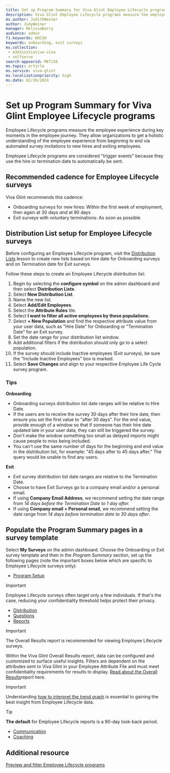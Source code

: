 ```yaml
---
title: Set up Program Summary for Viva Glint Employee Lifecycle programs
description: Viva Glint Employee Lifecycle programs measure the employee experience during key moments in the employment journey.
ms.author: JudithWeiner
author: JudyWeiner
manager: MelissaBarry
audience: admin
f1.keywords: NOCSH
keywords: onboarding, exit surveys
ms.collection: 
 - m365initiative-viva
 - selfserve
search-appverid: MET150
ms.topic: article
ms.service: viva-glint
ms.localizationpriority: high
ms.date: 02/26/2024
---
```


# Set up Program Summary for Viva Glint Employee Lifecycle programs

Employee Lifecycle programs measure the employee experience during key moments in the employee journey. They allow organizations to get a holistic understanding of the employee experience from beginning to end via automated survey invitations to new hires and exiting employees.

Employee Lifecycle programs are considered "trigger events" because they use the hire or termination date to automatically be sent.

## Recommended cadence for Employee Lifecycle surveys

Viva Glint recommends this cadence:

- Onboarding surveys for new hires: Within the first week of employment, then again at 30 days _and_ at 90 days
- Exit surveys with voluntary terminations: As soon as possible

## Distribution List setup for Employee Lifecycle surveys

Before configuring an Employee Lifecycle program, visit the [Distribution Lists](https://go.microsoft.com/fwlink/?linkid=2230917) lesson to create new lists based on hire date for Onboarding surveys and on Termination date for Exit surveys.

Follow these steps to create an Employee Lifecycle distribution list:

1. Begin by selecting the **configure symbol** on the admin dashboard and then select **Distribution Lists**.
2. Select **New Distribution List**.
3. Name the new list.
4. Select **Add/Edit Employees**.
5. Select the **Attribute Rules** tile.
6. Select **I want to filter all active employees by these populations.**
7. Select **+ New Population** and find the respective attribute value from your user data, such as "Hire Date" for Onboarding or "Termination Date" for an Exit survey.
8. Set the date range for your distribution list window.
9. Add additional filters if the distribution should only go to a select population.
10. If the survey should include Inactive employees (Exit surveys), be sure the "Include Inactive Employees" box is marked.
11. Select **Save Changes** and align to your respective Employee Life Cycle survey program.

### Tips

**Onboarding**

- Onboarding surveys distribution list date ranges will be relative to Hire Date.
- If the users are to receive the survey 30 days after their hire date, then ensure you set the first value to "after 30 days". For the end value, provide enough of a window so that if someone has their hire date updated late in your user data, they can still be triggered the survey.
- Don't make the window something too small as delayed imports might cause people to miss being included.
- You can't use the same number of days for the beginning and end value in the distribution list, for example: "45 days after to 45 days after." The query would be unable to find any users.

**Exit**

- Exit survey distribution list date ranges are relative to the Termination Date.
- Choose to have Exit Surveys go to a company email and/or a personal email.
- If using **Company Email Address**, we recommend setting the date range from _14 days before the Termination Date to 1 day after._
- If using **Company email + Personal email**, we recommend setting the date range from _14 days before termination date to 30 days after_.

## Populate the Program Summary pages in a survey template

Select **My Surveys** on the admin dashboard. Choose the Onboarding or Exit survey template and then in the _Program Summary_ section, set up the following pages (note the important boxes below which are specific to Employee Lifecycle surveys only):

- [Program Setup](https://go.microsoft.com/fwlink/?linkid=2238328)
  
 > [!IMPORTANT]
 > Employee Lifecycle surveys often target only a few individuals. If that's the case, reducing your confidentiality threshold helps protect their privacy.

- [Distribution](https://go.microsoft.com/fwlink/?linkid=2231414)
- [Questions](https://go.microsoft.com/fwlink/?linkid=2231414)
- [Reports](https://go.microsoft.com/fwlink/?linkid=2230977)
>[!IMPORTANT]
> The Overall Results report is recommended for viewing Employee Lifecycle surveys.
>
> Within the Viva Glint Overall Results report, data can be configured and customized to surface useful insights. Filters are dependent on the attributes sent to Viva Glint in your Employee Attribute File and must meet confidentiality requirements for results to display. [Read about the Overall Results](https://go.microsoft.com/fwlink/?linkid=2231112)report here.

>[!IMPORTANT]
> Understanding [how to interpret the trend graph](https://go.microsoft.com/fwlink/?linkid=2235307) is essential to gaining the best insight from Employee Lifecycle data.

>[!TIP]
> **The default** for Employee Lifecycle reports is a 90-day look-back period.

- [Communication](https://go.microsoft.com/fwlink/?linkid=2231342)
- [Coaching](https://go.microsoft.com/fwlink/?linkid=2231416)

## Additional resource

[Preview and filter Employee Lifecycle programs](https://go.microsoft.com/fwlink/?linkid=2231107)
